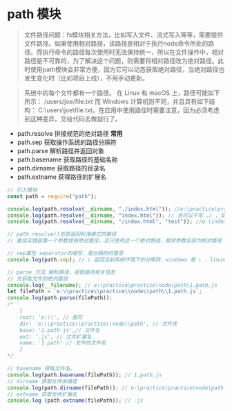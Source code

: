 # path 模块

> 文件路径问题：fs模块相关方法，比如写入文件、流式写入等等，需要提供文件路径。如果使用相对路径，该路径是相对于执行node命令所处的路径。而执行命令的路径每次使用时无法保持统一，所以在文件操作中，相对路径是不可靠的，为了解决这个问题，则需要将相对路径改为绝对路径。此时使用path模块会非常方便，因为它可以动态获取绝对路径，当绝对路径也发生变化时（比如项目上线），不用手动更新。

> 系统中的每个文件都有一个路径。 在 Linux 和 macOS 上，路径可能如下所示： /users/joe/file.txt 而 Windows 计算机则不同，并且具有如下结构： C:\users\joe\file.txt。在应用中使用路径时需要注意，因为必须考虑到这种差异。交给代码去做就行了。

- path.resolve 拼接规范的绝对路径 **常用** 
- path.sep 获取操作系统的路径分隔符 
- path.parse 解析路径并返回对象 
- path.basename 获取路径的基础名称 
- path.dirname 获取路径的目录名 
- path.extname 获得路径的扩展名

```js
// 引入模块
const path = require("path");

console.log(path.resolve(__dirname, "./index.html")); //e:\practice\practice\node\path\1.path.js 即使写了/，也会被转换成标准的目录分隔符\
console.log(path.resolve(__dirname, "index.html")); // 也可以不写 ./ ，文件名本身就是一个相对路径
console.log(path.resolve(__dirname, "/index.html", "test")); //e:\index.html\test resolve 可以接受多个参数，它会以最后一个绝对路径为开始，陆续拼接所有的相对路径，形成一个完整的路径。这里因为/index.html是一个绝对路径，/是根目录，所以__dirname会被忽略

// path.resolve()总是返回标准格式的路径
// 最佳实践是第一个参数使用绝对路径，且只使用这一个绝对路径，其余参数全部为相对路径

// sep属性 separator的缩写，是分隔符的意思
console.log(path.sep); // \ 返回当前系统环境下的分隔符，windows 是 \ ，linux 是 /

// parse 方法 解析路径，获取路径相关信息
// 先获取文件的绝对路径
console.log(__filename); // e:\practice\practice\node\path\1.path.js
let filePath = `e:\\practice\\practice\\node\\path\\1.path.js`;
console.log(path.parse(filePath));
/* 
    {
    root: 'e:\\', // 盘符
    dir: 'e:\\practice\\practice\\node\\path', // 文件夹
    base: '1.path.js',// 文件名
    ext: '.js', // 文件扩展名
    name: '1.path' // 文件的文件名
    }
*/

// basename 获取文件名、
console.log(path.basename(filePath)); // 1.path.js
// dirname 获取文件夹路径
console.log(path.dirname(filePath)); // e:\practice\practice\node\path
// extname 获取文件扩展名
console.log (path.extname(filePath)); // .js
```

